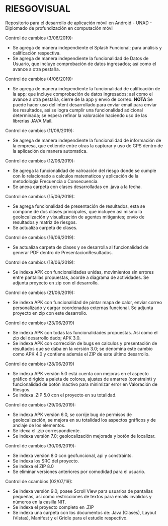 # RIESGOVISUAL
Repositorio para el desarrollo de aplicación móvil en Android - UNAD - Diplomado de profundización en computación móvil

Control de cambios (3/06/2019):
- Se agrega de manera independiente el Splash Funcional; para análisis y calificación respectiva.
- Se agrega de manera independiente la funcionalidad de Datos de Usuario, que incluye comprobación de datos ingresados; así como el avance a otra pestaña.

Control de cambios (4/06/2019):
- Se agrega de manera independiente la funcionalidad de calificación de la app; que incluye comprobación de datos ingresados; así como el avance a otra pestaña, cierre de la app y envío de correo.
<b> NOTA </b> Se puede hacer uso del intent desarrollado para envíar email para envíar los resultados, así se logra cumplir una funcionalidad adicional determinada; se espera refinar la valoración haciendo uso de las librerias JAVA Mail.

Control de cambios (11/06/2019):
- Se agrega de manera independiente la funcionalidad de información de la empresa, que extiende entre otras la capturar y uso de GPS dentro de la aplicación de manera automatica.

Control de cambios (12/06/2019):
- Se agrega la funcionalidad de valroación del riesgo donde se cumple con lo relacionado a calculos matematicos y aplicación de la metodología Frecuencia x Consecuencia.
- Se anexa carpeta con clases desarrolladas en .java a la fecha.

Control de cambios (15/06/2019):
- Se agrega funcionalidad de presentación de resultados, esta se compone de dos clases principales, que incluyen así mismo la geolocalización y visualización de agentes mitigantes; envío de resultados y matriz de riesgos.
- Se actualiza carpeta de clases.

Control de cambios (16/06/2019):
- Se actualiza carpeta de clases y se desarrolla al funcionalidad de generar PDF dentro de PresentacionResultados.

Control de cambios (18/06/2019):
- Se indexa APK con funcionalidades unidas, movimientos sin errores entre pantallas propuestas, acorde a diagrama de actividades. Se adjunta proyecto en zip con el desarrollo.

Control de cambios (21/06/2019):
- Se indexa APK con funcionalidad de pintar mapa de calor, enviar correo personalizado y cargar coordenadas externas funcional. Se adjunta proyecto en zip con este desarrollo.

Control de cambios (23/06/2019)
- Se indexa APK con todas las funcionalidades propuestas. Así como el zip del desarrollo dado; APK 3.0.
- Se indexa APK con corrección de bugs en calculos y presentación de resultados que se daba en la versión 3.0; se denomina este cambio como APK 4.0 y contiene además el ZIP de este último desarrollo.

Control de cambios (28/06/2019)
- Se indexa APK versión 5.0 está cuenta con mejoras en el aspecto gráfico dirigido a paleta de colores, ajustes de amarres (constraint) y funcionalidad de botón inactivo para minimizar error en Valoración de Riesgos.
- Se indexa .ZIP 5.0 con el proyecto en su totalidad.

Control de cambios (29/06/2019):
- Se indexa APK versión 6.0, se corrije bug de permisos de geolocalización, se mejora en su totalidad los aspectos gráficos y de anclaje de los elementos.
- Se idexa el .zip correspondiente.
- Se indexa versión 7.0; geolocalización mejorada y botón de localizar.

Control de cambios (30/06/2019):
- Se indexa versión 8.0 con geofuncional, api y constraints.
- Se indexa los SRC del proyecto.
- Se indexa el ZIP 8.0
- Se eliminar versiones anteriores por comodidad para el usuario.

Control de ccambios (02/07/19):
- Se indexa versión 9.0, posee Scroll View para usuarios de pantallas pequeñas, así como restricciones de textos para emails invalidos y números en la casilla NIT.
- Se indexa el proyecto completo en .ZIP
- Se indexa una carpeta con los documentos de: Java (Clases), Layout (Vistas), Manifest y el Gridle para el estudio respectivo.
